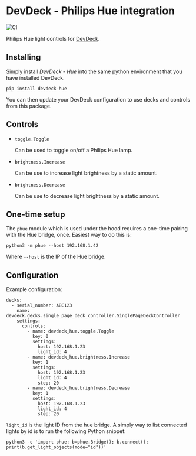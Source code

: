 # DevDeck - Philips Hue integration

![CI](https://github.com/nicdumz/devdeck-hue/workflows/CI/badge.svg?branch=main)

Philips Hue light controls for [DevDeck](https://github.com/jamesridgway/devdeck).

## Installing

Simply install _DevDeck - Hue_ into the same python environment that you have installed DevDeck.

    pip install devdeck-hue

You can then update your DevDeck configuration to use decks and controls from this package.

## Controls

- `toggle.Toggle`

  Can be used to toggle on/off a Philips Hue lamp.

- `brightness.Increase`

  Can be use to increase light brightness by a static amount.

- `brightness.Decrease`

  Can be use to decrease light brightness by a static amount.

## One-time setup

The `phue` module which is used under the hood requires a one-time pairing with
the Hue bridge, once. Easiest way to do this is:

```
python3 -m phue --host 192.168.1.42
```

Where `--host` is the IP of the Hue bridge.

## Configuration

Example configuration:

    decks:
      - serial_number: ABC123
        name: devdeck.decks.single_page_deck_controller.SinglePageDeckController
        settings:
          controls:
            - name: devdeck_hue.toggle.Toggle
              key: 0
              settings:
                host: 192.168.1.23
                light_id: 4
            - name: devdeck_hue.brightness.Increase
              key: 1
              settings:
                host: 192.168.1.23
                light_id: 4
                step: 20
            - name: devdeck_hue.brightness.Decrease
              key: 1
              settings:
                host: 192.168.1.23
                light_id: 4
                step: 20

`light_id` is the light ID from the hue bridge. A simply way to list connected
lights by id is to run the following Python snippet:

```
python3 -c 'import phue; b=phue.Bridge(); b.connect(); print(b.get_light_objects(mode="id"))'
```
